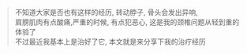 > 不知道大家是否也有这样的经历, 转动脖子, 骨头会发出异响,   
> 肩膀肌肉有点酸痛,严重的时候, 有点犯恶心, 这是我的颈椎问题从轻到重的体验了  
> 不过最近我基本上是治好了它, 本文就是来分享下我的治疗经历